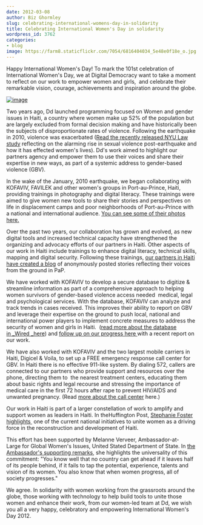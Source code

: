 ```yaml
---
date: 2012-03-08
author: Biz Ghormley
slug: celebrating-international-womens-day-in-solidarity
title: Celebrating International Women's Day in solidarity
wordpress_id: 3762
categories:
- blog
image: https://farm8.staticflickr.com/7054/6816404034_5e48e0f18e_o.jpg
---
```


Happy International Women's Day! To mark the 101st celebration of International Women's Day, we at Digital Democracy want to take a moment to reflect on our work to empower women and girls,  and celebrate their remarkable vision, courage, achievements and inspiration around the globe.

[![image](https://farm8.staticflickr.com/7054/6816404034_5e48e0f18e_o.jpg)](http://www.usip.org/node/8090)

Two years ago, Dd launched programming focused on Women and gender issues in Haiti, a country where women make up 52% of the population but are largely excluded from formal decision making and have historically been the subjects of disproportionate rates of violence. Following the earthquake in 2010, violence was exacerbated ([Read the recently released NYU Law study](http://www.law.nyu.edu/news/SATTERTHWAITE_MARGARET_CHRGJ_GJC_HAITI_REPORT) reflecting on the alarming rise in sexual violence post-earthquake and how it has effected women's lives). Dd's work aimed to highlight our partners agency and empower them to use their voices and share their expertise in new ways, as part of a systemic address to gender-based violence (GBV).

In the wake of the January, 2010 earthquake, we began collaborating with KOFAVIV, FAVILEK and other women's groups in Port-au-Prince, Haiti, providing trainings in photography and digital literacy. These trainings were aimed to give women new tools to share their stories and perspectives on life in displacement camps and poor neighborhoods of Port-au-Prince with a national and international audience. [You can see some of their photos here.](http://digital-democracy.org/haiti/photos/)

Over the past two years, our collaboration has grown and evolved, as new digital tools and increased technical capacity have strengthened the organizing and advocacy efforts of our partners in Haiti. Other aspects of our work in Haiti include trainings to enhance digital literacy, technical skills, mapping and digital security. Following these trainings, [our partners in Haiti have created a blog](http://fanmpale.blogspot.com/) of anonymously posted stories reflecting their voices from the ground in PaP.

We have worked with KOFAVIV to develop a secure database to digitize & streamline information as part of a comprehensive approach to helping women survivors of gender-based violence access needed  medical, legal and psychological services. With the database, KOFAVIV can analyze and track trends in cases received. This improves their ability to report on GBV and leverage their expertise on the ground to push local, national and international power players to implement concrete measures to address the security of women and girls in Haiti.  ([read more about the database in _Wired _here](http://haitirewired.wired.com/profiles/blogs/using-tech-to-document-haitis)) and [follow up on our progress here ](http://www.usip.org/node/8090)with a recent report on our work.

We have also worked with KOFAVIV and the two largest mobile carriers in Haiti, Digicel & Voila, to set up a FREE emergency response call center for GBV. In Haiti there is no effective 911-like system. By dialing 572, callers are connected to our partners who provide support and resources over the phone, directing them to  the nearest treatment centers, educating them about basic rights and legal recourse and stressing the importance of medical care in the first 72 hours after rape to prevent HIV/AIDS and unwanted pregnancy. (Read [more about the call center](http://betanews.com/newswire/2011/09/22/only-emergency-response-system-dedicated-to-rape-and-sexual-violence-in-haiti-launches/) here.)

Our work in Haiti is part of a larger constellation of work to amplify and support women as leaders in Haiti. In theHuffington Post, [Stephanie Foster highlights ](http://www.huffingtonpost.com/stephenie-foster/rebuilding-haiti_b_1318914.html) one of the current national initiatives to unite women as a driving force in the reconstruction and development of Haiti.

This effort has been supported by Melanne Verveer, Ambassador-at-Large for Global Women's Issues, United Stated Department of State. In [the Ambassador's supporting remarks](http://www.state.gov/s/gwi/rls/rem/2012/184848.htm), she highlights the universality of this commitment: "You know well that no country can get ahead if it leaves half of its people behind, if it fails to tap the potential, experience, talents and vision of its women. You also know that when women progress, all of society progresses."

We agree. In solidarity with women working from the grassroots around the globe, those working with technology to help build tools to unite those women and enhance their work, from our women-led team at Dd, we wish you all a very happy, celebratory and empowering International Women's Day 2012.
